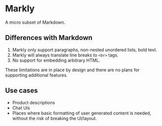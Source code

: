 # Markly

A micro subset of Markdown.

## Differences with Markdown

1. Markly only support paragraphs, non-nested unordered lists, bold text.
2. Markly will always translate line breaks to `<br>` tags.  
3. No support for embedding arbitrary HTML.

These limitations are in place by design and there are no plans for supporting additional features.

## Use cases

* Product descriptions
* Chat UIs
* Places where basic formatting of user generated content is needed, without the risk of breaking the UI/layout.
